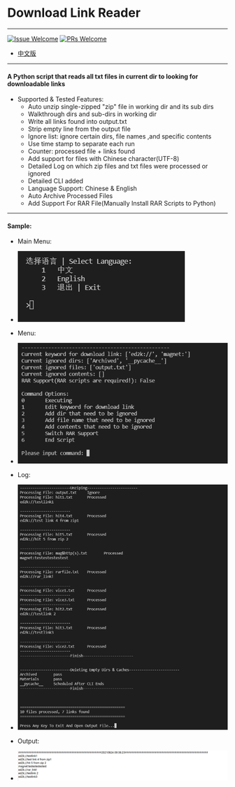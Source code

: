# Download Link Reader

----

[1]: https://img.shields.io/badge/Issue-Welcome-brightgreen
[2]: https://github.com/Neurotoxin0/OpenWrt/issues/new
[3]: https://img.shields.io/badge/PRs-Welcome-brightgreen
[4]: https://github.com/Neurotoxin0/OpenWrt/pulls

[![Issue Welcome][1]][2]
[![PRs Welcome][3]][4]
- [中文版](https://github.com/Neurotoxin0/Download_Link_Reader/blob/main/README_EN.md "中文版")

----

#### A Python script that reads all txt files in current dir to looking for downloadable links
- Supported & Tested Features: 
    * Auto unzip single-zipped "zip" file in working dir and its sub dirs
    * Walkthrough dirs and sub-dirs in working dir
    * Write all links found into output.txt
    * Strip empty line from the output file
    * Ignore list: ignore certain dirs, file names ,and specific contents
    * Use time stamp to separate each run
    * Counter: processed file + links found
    * Add support for files with Chinese character(UTF-8)
    * Detailed Log on which zip files and txt files were processed or ignored
    * Detailed CLI added
    * Language Support: Chinese & English
    * Auto Archive Processed Files
    * Add Support For RAR File(Manually Install RAR Scripts to Python)

----

#### Sample:
+ Main Menu:
- ![Main_Menu](Samples/Main_Menu.jpg)

+ Menu:
- ![Menu](Samples/Menu_EN.jpg)

+ Log:
- ![Log](Samples/Log_EN.jpg)

+ Output:
- ![Output](Samples/Output.jpg)